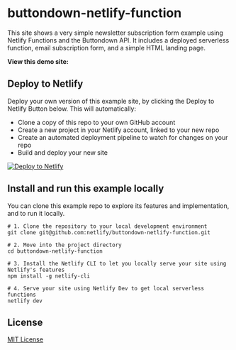 # buttondown-netlify-function
This site shows a very simple newsletter subscription form example using Netlify Functions and the Buttondown API. It includes a deployed serverless function, email subscription form, and a simple HTML landing page.

**View this demo site:** 

## Deploy to Netlify
Deploy your own version of this example site, by clicking the Deploy to Netlify Button below. This will automatically:

- Clone a copy of this repo to your own GitHub account
- Create a new project in your Netlify account, linked to your new repo
- Create an automated deployment pipeline to watch for changes on your repo
- Build and deploy your new site

[![Deploy to Netlify](https://www.netlify.com/img/deploy/button.svg)](https://app.netlify.com/start/deploy?repository=https://github.com/andrewstiefel/buttondown-netlify-function)

## Install and run this example locally
You can clone this example repo to explore its features and implementation, and to run it locally.

```
# 1. Clone the repository to your local development environment
git clone git@github.com:netlify/buttondown-netlify-function.git

# 2. Move into the project directory
cd buttondown-netlify-function

# 3. Install the Netlify CLI to let you locally serve your site using Netlify's features
npm install -g netlify-cli

# 4. Serve your site using Netlify Dev to get local serverless functions
netlify dev
```

## License
[MIT License](/LICENSE)